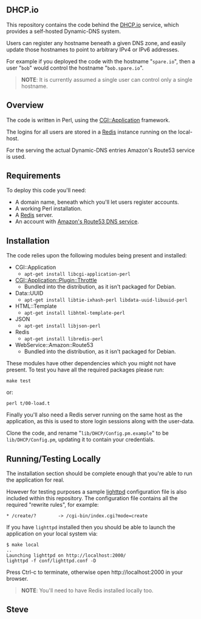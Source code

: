DHCP.io
-------

This repository contains the code behind the [DHCP.io](http://dhcp.io/) service,
which provides a self-hosted Dynamic-DNS system.

Users can register any hostname beneath a given DNS zone, and easily
update those hostnames to point to arbitrary IPv4 or IPv6 addresses.

For example if you deployed the code with the hostname "`spare.io`", then a user
"`bob`" would control the hostname "`bob.spare.io`".

> **NOTE**:  It is currently assumed a single user can control only a single hostname.



Overview
--------

The code is written in Perl, using the [CGI::Application](http://search.cpan.org/perldoc?CGI%3A%3AApplication) framework.

The logins for all users are stored in a [Redis](http://redis.io/) instance
running on the local-host.

For the serving the actual Dynamic-DNS entries Amazon's Route53 service is used.


Requirements
------------

To deploy this code you'll need:

* A domain name, beneath which you'll let users register accounts.
* A working Perl installation.
* A [Redis](http://redis.io/) server.
* An account with [Amazon's Route53 DNS service](http://aws.amazon.com/route53/).



Installation
------------

The code relies upon the following modules being present and installed:

* CGI::Application
  * `apt-get install libcgi-application-perl`
* [CGI::Application::Plugin::Throttle](http://search.cpan.org/dist/CGI-Application-Plugin-Throttle/)
  * Bundled into the distribution, as it isn't packaged for Debian.
* Data::UUID
  * `apt-get install libtie-ixhash-perl libdata-uuid-libuuid-perl`
* HTML::Template
  * `apt-get install libhtml-template-perl`
* JSON
  * `apt-get install libjson-perl`
* Redis
  * `apt-get install libredis-perl`
* WebService::Amazon::Route53
  * Bundled into the distribution, as it isn't packaged for Debian.

These modules have other dependencies which you might not have present.
To test you have all the required packages please run:

    make test

or:

    perl t/00-load.t


Finally you'll also need a Redis server running on the same host as
the application, as this is used to store login sessions along with the
user-data.

Clone the code, and rename "`lib/DHCP/Config.pm.example`" to be `lib/DHCP/Config.pm`, updating it to contain your credentials.


Running/Testing Locally
-----------------------

The installation section should be complete enough that you're
able to run the application for real.

However for testing purposes a sample [lighttpd](http://www.lighttpd.net/) configuration file
is also included within this repository.  The configuration file contains
all the required "rewrite rules", for example:

    * /create/?        -> /cgi-bin/index.cgi?mode=create

If you have `lighttpd` installed then you should be able to launch the
application on your local system via:

    $ make local
    ..
    Launching lighttpd on http://localhost:2000/
    lighttpd -f conf/lighttpd.conf -D

Press Ctrl-c to terminate, otherwise open http://localhost:2000 in your
browser.

> **NOTE**: You'll need to have Redis installed locally too.


Steve
--
